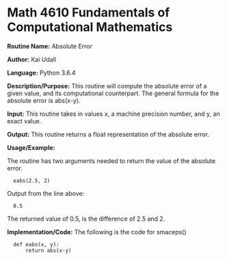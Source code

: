# Math 4610 Fundamentals of Computational Mathematics

**Routine Name:**           Absolute Error

**Author:** Kai Udall

**Language:** Python 3.6.4

**Description/Purpose:** This routine will compute the absolute error of a given value, and its computational counterpart. The general formula for the absolute error is abs(x-y).

**Input:** This routine takes in values x, a machine precision number, and y, an exact value.

**Output:** This routine returns a float representation of the absolute error.

**Usage/Example:**

The routine has two arguments needed to return the value of the absolute error.

      eabs(2.5, 2)

Output from the line above:

      0.5

The returned value of 0.5, is the difference of 2.5 and 2.

**Implementation/Code:** The following is the code for smaceps()

      def eabs(x, y):
          return abs(x-y)
